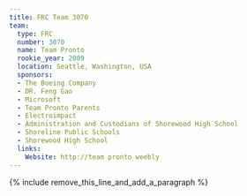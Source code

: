 ```yaml
---
title: FRC Team 3070
team:
  type: FRC
  number: 3070
  name: Team Pronto
  rookie_year: 2009
  location: Seattle, Washington, USA
  sponsors:
  - The Boeing Company
  - DR. Feng Gao
  - Microsoft
  - Team Pronto Parents
  - Electroimpact
  - Administration and Custodians of Shorewood High School
  - Shoreline Public Schools
  - Shorewood High School
  links:
    Website: http://team pronto weebly
---
```


{% include remove_this_line_and_add_a_paragraph %}